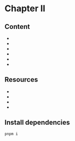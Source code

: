 # Chapter II

## Content
-
-
-
-
-
-

## Resources
-
-
-
-

## Install dependencies
```
pnpm i
```


